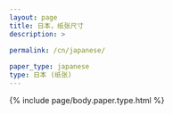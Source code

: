 ```yaml
---
layout: page
title: 日本，纸张尺寸
description: >
 
permalink: /cn/japanese/

paper_type: japanese
type: 日本 (纸张)
---
```

{% include page/body.paper.type.html %}
